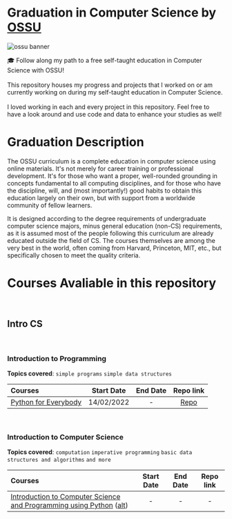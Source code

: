 # Graduation in Computer Science by [OSSU](https://github.com/ossu/computer-science)

![ossu banner](https://camo.githubusercontent.com/571d23edad9da0a656fdf95f6483ac63585ea09542b7620749880627b4b2161e/68747470733a2f2f692e696d6775722e636f6d2f6b5959435874432e706e67)

🎓 Follow along my path to a free self-taught education in Computer Science with OSSU! 
<br><br>
This repository houses my progress and projects that I worked on or am currently working on during my self-taught education in Computer Science. 
<br><br>
I loved working in each and every project in this repository. Feel free to have a look around and use code and data to enhance your studies as well!

# Graduation Description

The OSSU curriculum is a complete education in computer science using online materials. It's not merely for career training or professional development. It's for those who want a proper, well-rounded grounding in concepts fundamental to all computing disciplines, and for those who have the discipline, will, and (most importantly!) good habits to obtain this education largely on their own, but with support from a worldwide community of fellow learners.

It is designed according to the degree requirements of undergraduate computer science majors, minus general education (non-CS) requirements, as it is assumed most of the people following this curriculum are already educated outside the field of CS. The courses themselves are among the very best in the world, often coming from Harvard, Princeton, MIT, etc., but specifically chosen to meet the quality criteria.
<br/>

# Courses Avaliable in this repository
<br/>

## Intro CS

<br>

### Introduction to Programming

**Topics covered**:
`simple programs`
`simple data structures`

Courses | Start Date | End Date | Repo link 
:-- | :--: | :--: | :--: 
[Python for Everybody](https://www.py4e.com/lessons) | 14/02/2022 | - | [Repo](https://github.com/RaphaelLMendes/Python_for_Everybody_PY4E)
<br>

### Introduction to Computer Science

**Topics covered**:
`computation`
`imperative programming`
`basic data structures and algorithms`
`and more`

Courses | Start Date | End Date | Repo link 
:-- | :--: | :--: | :--: 
[Introduction to Computer Science and Programming using Python](https://www.edx.org/course/introduction-to-computer-science-and-programming-7) ([alt](https://ocw.mit.edu/courses/electrical-engineering-and-computer-science/6-0001-introduction-to-computer-science-and-programming-in-python-fall-2016/)) | - | - | -
